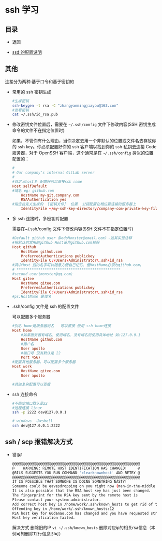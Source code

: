 # ssh 学习

## 目录

- [返回](../README.md)

- [ssd 的配置说明](./ssh-config.md)

## 其他

连接分为两种:基于口令和基于密钥的

- 常用的 ssh 密钥生成

  ```sh
  #生成密钥
  ssh-keygen -t rsa -C "zhangyanmingjiayou@163.com"
  #查看密钥
  cat ~/.ssh/id_rsa.pub
  ```

- 修改密钥文件位置后，需要在 `~/.ssh/config` 文件下修改内容(SSH 密钥生成命令的文件不在指定位置时)

  如果，不管你有什么理由，当你决定去用一个非默认的位置或文件名去存放你的 ssh key。你必须配置好你的 ssh 客户端以找到你的 ssh 私钥去连接 Code 服务器，对于 OpenSSH 客户端，这个通常是在 `~/.ssh/config` 类似的位置配置的：

  ```conf
  #
  # Our company's internal GitLab server
  #
  #自定义host名 配置好可以直接ssh name
  Host selfDefault
  #域名 eg: github.com
      HostName my-git.company.com
      RSAAuthentication yes
  #指定自定义生成的  [密钥文件]  位置  公钥配置在相应要连接的服务器上
      IdentityFile ~/my-ssh-key-directory/company-com-private-key-filename
  ```

- 多 ssh 连接时，多密钥对配置

  需要在~/.ssh/config 文件下修改内容(SSH 文件不在指定位置时)

  ```conf
  #Default github user（DodoMonster@email.com）-这其实是注释
  #把默认的常用的github Host设为github.com较好
  Host github
      HostName github.com
      PreferredAuthentications publickey
      IdentityFile C:\Users\Administrator\.ssh\id_rsa
  #其中Host 后的名字可以随意方便自己记忆，但HostName必须为github.com。
  # ************************************************
  #second user(monster@qq.com)
  Host gitee
      HostName gitee.com
      PreferredAuthentications publickey
      IdentityFile C:\Users\Administrator\.ssh\id_rsa
  #ps:HostName 是域名
  ```

- .ssh/config 文件是 ssh 的配置文件

  可以配置多个服务器

  ```conf
  #别名 home是服务器别名   可以直接 使用 ssh home连接
  Host home
      #如果服务器有域名，使用域名，没有域名则使用具体地址 如:127.0.0.1
      HostName github.com
      #用户名
      User apollo
      #端口号 没有默认是 22
      Port 4567
  #配置其他服务器，可以配置多个服务器
  Host work
      HostName gitee.com
      User apollo

  #其他复杂配置可以百度
  ```

- ssh 连接命令

  ```sh
  #不指定端口默认是22
  #远程连接 linux
  ssh -p 2222 dev@127.0.0.1

  # windows  中xshell
  ssh dev@127.0.0.1:2222
  ```

## ssh / scp 报错解决方式

- 错误1

  ```sh
  @@@@@@@@@@@@@@@@@@@@@@@@@@@@@@@@@@@@@@@@@@@@@@@@@@@@@@@@@@@
  @    WARNING: REMOTE HOST IDENTIFICATION HAS CHANGED!     @
  @BILS SUGGESTS YOU RUN COMMAND 'clearknownhost' AND RETRY @
  @@@@@@@@@@@@@@@@@@@@@@@@@@@@@@@@@@@@@@@@@@@@@@@@@@@@@@@@@@@
  IT IS POSSIBLE THAT SOMEONE IS DOING SOMETHING NASTY!
  Someone could be eavesdropping on you right now (man-in-the-middle attack)!
  It is also possible that the RSA host key has just been changed.
  The fingerprint for the RSA key sent by the remote host is
  Please contact your system administrator.
  Add correct host key in /home/work/.ssh/known_hosts to get rid of this message.
  Offending key in /home/work/.ssh/known_hosts:12
  RSA host key for 66danao.com has changed and you have requested strict checking.
  Host key verification failed.
  ```
  解决方式 
  删除旧的IP `vi ~/.ssh/known_hosts`
  删除对应ip的相关rsa信息（本例可知删除12行信息即可）